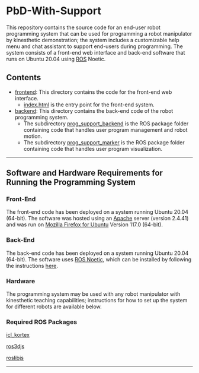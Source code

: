 # PbD-With-Support
This repository contains the source code for an end-user robot programming system that can be used for programming a robot manipulator by kinesthetic demonstration; the system includes a customizable help menu and chat assistant to support end-users during programming. The system consists of a front-end web interface and back-end software that runs on Ubuntu 20.04 using [ROS](https://www.ros.org/) Noetic. 

## Contents
- [frontend](https://github.com/intuitivecomputing/PbD-With-Support/tree/main/frontend): This directory contains the code for the front-end web interface. 
  - [index.html](https://github.com/intuitivecomputing/PbD-With-Support/blob/main/frontend/index.html) is the entry point for the front-end system.
- [backend](https://github.com/intuitivecomputing/PbD-With-Support/tree/main/backend): This directory contains the back-end code of the robot programming system.
  - The subdirectory [prog_support_backend](https://github.com/intuitivecomputing/PbD-With-Support/tree/main/backend/prog_support_backend) is the ROS package folder containing code that handles user program management and robot motion.
  - The subdirectory [prog_support_marker](https://github.com/intuitivecomputing/PbD-With-Support/tree/main/backend/prog_support_marker) is the ROS package folder containing code that handles user program visualization. 
- - - -

## Software and Hardware Requirements for Running the Programming System

### Front-End
The  front-end code has been deployed on a system running Ubuntu 20.04 (64-bit). The software was hosted using an [Apache](https://httpd.apache.org/download.cgi) server (version 2.4.41) and was run on [Mozilla Firefox for Ubuntu](https://www.mozilla.org/en-US/firefox/linux/) Version 117.0 (64-bit).

### Back-End
The back-end code has been deployed on a system running Ubuntu 20.04 (64-bit). The software uses [ROS Noetic](http://wiki.ros.org/noetic), which can be installed by following the instructions [here](http://wiki.ros.org/noetic/Installation).

### Hardware
The programming system may be used with any robot manipulator with kinesthetic teaching capabilities; instructions for how to set up the system for different robots are available below. 

### Required ROS Packages
[icl_kortex](https://github.com/intuitivecomputing/icl_kortex)

[ros3djs](https://github.com/RobotWebTools/ros3djs)

[roslibjs](https://github.com/RobotWebTools/roslibjs)

- - - -

